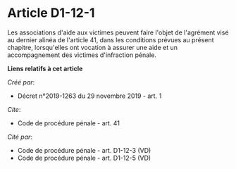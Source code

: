 # Article D1-12-1

Les associations d'aide aux victimes peuvent faire l'objet de l'agrément visé au dernier alinéa de l'article 41, dans les
conditions prévues au présent chapitre, lorsqu'elles ont vocation à assurer une aide et un accompagnement des victimes
d'infraction pénale.

**Liens relatifs à cet article**

_Créé par_:

  - Décret n°2019-1263 du 29 novembre 2019 - art. 1

_Cite_:

  - Code de procédure pénale - art. 41

_Cité par_:

  - Code de procédure pénale - art. D1-12-3 (VD)
  - Code de procédure pénale - art. D1-12-5 (VD)
